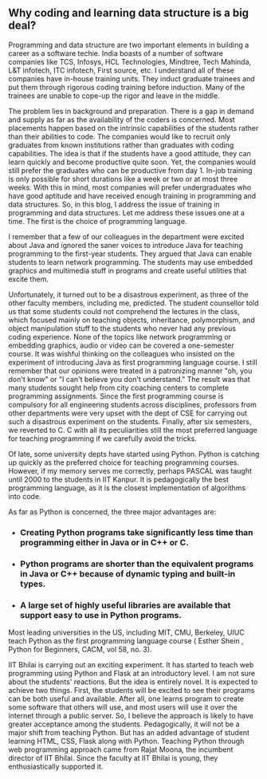  ## Why coding and learning data structure is a big deal?

Programming and data structure are two important elements in building a career as a software techie. India boasts of a number of software companies like TCS, Infosys, HCL
Technologies, Mindtree, Tech Mahinda, L&T infotech, ITC infotech, First source, etc. I understand all of these companies have in-house training units. They induct graduate 
trainees and put them through rigorous coding training before induction. Many of the trainees are unable to cope-up the rigor and leave in the middle.

The problem lies in background and preparation. There is a gap in demand and supply as far as the availability of the coders is concerned. Most placements happen based on the 
intrinsic capabilities of the students rather than their abilities to code. The companies would like to recruit only graduates from known institutions rather than graduates with 
coding capabilities. The idea is that if the students have a good attitude, they can learn quickly and become productive quite soon. Yet, the companies would still prefer the 
graduates who can be productive from day 1. In-job training is only possible for short durations like a week or two or at most three weeks. With this in mind, most companies will 
prefer undergraduates who have good aptitude and have received enough training in programming and data structures. So, in this blog, I address the issue of training in programming 
and data structures. Let me address these issues one at a time. The first is the choice of programming language. 


I remember that a few of our colleagues in the department were excited about Java and ignored the saner voices to introduce Java for teaching programming to the first-year students. 
They argued that Java can enable students to learn network programming. The students may use embedded graphics and multimedia stuff in programs and create useful utilities that 
excite them. 


Unfortunately, it turned out to be a disastrous experiment, as three of the other faculty members, including me, predicted. The student counsellor told us that some students could 
not comprehend the lectures in the class, which focused mainly on teaching objects, inheritance, polymorphism, and object manipulation stuff to the students who never had any 
previous coding experience. None of the topics like network programming or embedding graphics, audio or video can be covered a one-semester course. It was wishful thinking on the 
colleagues who insisted on the experiment of introducing Java as first programming language course. I still remember that our opinions were treated in a patronizing manner "oh, you 
don't know" or "I can't believe you don't understand." The result was that many students sought help from city coaching centers to complete programming assignments. Since the first 
programming course is compulsory for all engineering students across disciplines, professors from other departments were very upset with the dept of CSE for carrying out such a 
disastrous experiment on the students. Finally, after six semesters, we reverted to C. C with all its peculiarities still the most preferred language for teaching programming if we 
carefully avoid the tricks.


Of late, some university depts have started using Python. Python is catching up quickly as the preferred choice for teaching programming courses. However, if my memory serves me 
correctly, perhaps PASCAL was taught until 2000 to the students in IIT Kanpur. It is pedagogically the best programming language, as it is the closest implementation of algorithms 
into code.  

 

As far as Python is concerned, the three major advantages are:

- ### Creating Python programs take significantly less time than programming either in Java or in C++ or C. 
- ### Python programs are shorter than the equivalent programs in Java or C++ because of dynamic typing and built-in types.
- ### A large set of highly useful libraries are available that support easy to use in Python programs. 

Most leading universities in the US, including MIT, CMU, Berkeley, UIUC teach Python as the first programming language course ( Esther Shein , Python for Beginners, CACM, 
vol 58, no. 3). 


IIT Bhilai is carrying out an exciting experiment. It has started to teach web programming using Python and Flask at an introductory level. I am not sure about the students' 
reactions. But the idea is entirely novel. It is expected to achieve two things. First, the students will be excited to see their programs can be both useful and available. After 
all, one learns program to create some software that others will use, and most users will use it over the internet through a public server. So, I believe the approach is likely to 
have greater acceptance among the students. Pedagogically, it will not be a major shift from teaching Python. But has an added advantage of student learning HTML, CSS, Flask along 
with Python. Teaching Python through web programming approach came from Rajat Moona, the incumbent director of IIT Bhilai. Since the faculty at IIT Bhilai is young, 
they enthusiastically supported it.  
